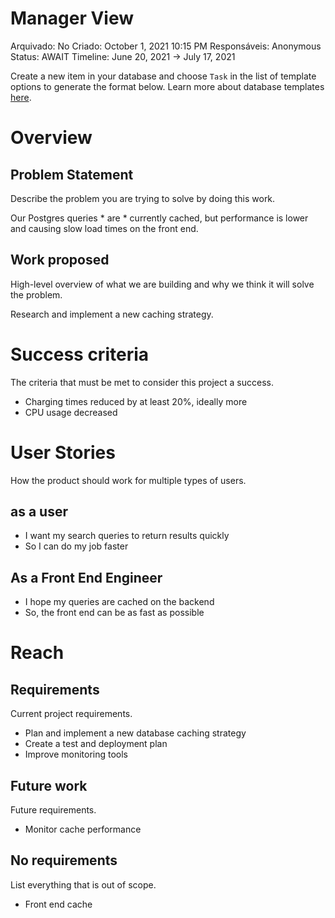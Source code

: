 # Manager View

Arquivado: No
Criado: October 1, 2021 10:15 PM
Responsáveis: Anonymous
Status: AWAIT
Timeline: June 20, 2021 → July 17, 2021

Create a new item in your database and choose `Task` in the list of template options to generate the format below. Learn more about database templates [here](https://www.notion.so/Database-templates-454ed5ab5bd24226b58d176697bd7e10).

# Overview

## Problem Statement

Describe the problem you are trying to solve by doing this work.

Our Postgres queries * are * currently cached, but performance is lower and causing slow load times on the front end.

## Work proposed

High-level overview of what we are building and why we think it will solve the problem.

Research and implement a new caching strategy.

# Success criteria

The criteria that must be met to consider this project a success.

- Charging times reduced by at least 20%, ideally more
- CPU usage decreased

# User Stories

How the product should work for multiple types of users.

## as a user

- I want my search queries to return results quickly
- So I can do my job faster

## As a Front End Engineer

- I hope my queries are cached on the backend
- So, the front end can be as fast as possible

# Reach

## Requirements

Current project requirements.

- Plan and implement a new database caching strategy
- Create a test and deployment plan
- Improve monitoring tools

## Future work

Future requirements.

- Monitor cache performance

## No requirements

List everything that is out of scope.

- Front end cache